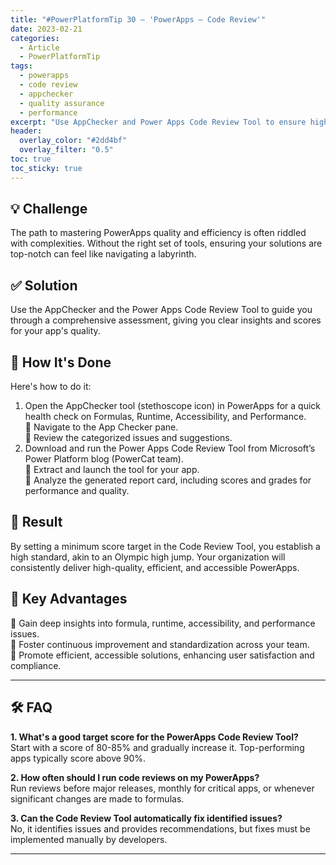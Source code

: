 ```yaml
---
title: "#PowerPlatformTip 30 – 'PowerApps – Code Review'"
date: 2023-02-21
categories:
  - Article
  - PowerPlatformTip
tags:
  - powerapps
  - code review
  - appchecker
  - quality assurance
  - performance
excerpt: "Use AppChecker and Power Apps Code Review Tool to ensure high-quality, efficient PowerApps solutions. Improve performance and accessibility."
header:
  overlay_color: "#2dd4bf"
  overlay_filter: "0.5"
toc: true
toc_sticky: true
---
```


## 💡 Challenge
The path to mastering PowerApps quality and efficiency is often riddled with complexities. Without the right set of tools, ensuring your solutions are top-notch can feel like navigating a labyrinth.

## ✅ Solution
Use the AppChecker and the Power Apps Code Review Tool to guide you through a comprehensive assessment, giving you clear insights and scores for your app's quality.

## 🔧 How It's Done
Here's how to do it:
1. Open the AppChecker tool (stethoscope icon) in PowerApps for a quick health check on Formulas, Runtime, Accessibility, and Performance.  
   🔸 Navigate to the App Checker pane.  
   🔸 Review the categorized issues and suggestions.  
2. Download and run the Power Apps Code Review Tool from Microsoft’s Power Platform blog (PowerCat team).  
   🔸 Extract and launch the tool for your app.  
   🔸 Analyze the generated report card, including scores and grades for performance and quality.

## 🎉 Result
By setting a minimum score target in the Code Review Tool, you establish a high standard, akin to an Olympic high jump. Your organization will consistently deliver high-quality, efficient, and accessible PowerApps.

## 🌟 Key Advantages
🔸 Gain deep insights into formula, runtime, accessibility, and performance issues.  
🔸 Foster continuous improvement and standardization across your team.  
🔸 Promote efficient, accessible solutions, enhancing user satisfaction and compliance.

---

## 🛠️ FAQ
**1. What's a good target score for the PowerApps Code Review Tool?**  
Start with a score of 80-85% and gradually increase it. Top-performing apps typically score above 90%.

**2. How often should I run code reviews on my PowerApps?**  
Run reviews before major releases, monthly for critical apps, or whenever significant changes are made to formulas.

**3. Can the Code Review Tool automatically fix identified issues?**  
No, it identifies issues and provides recommendations, but fixes must be implemented manually by developers.

---
